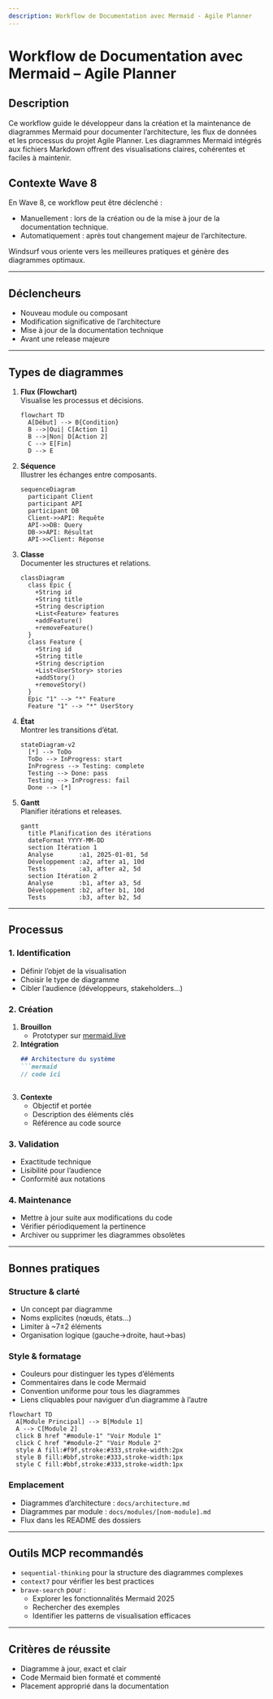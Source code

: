 ```yaml
---
description: Workflow de Documentation avec Mermaid - Agile Planner
---
```


# Workflow de Documentation avec Mermaid – Agile Planner

## Description  
Ce workflow guide le développeur dans la création et la maintenance de diagrammes Mermaid pour documenter l’architecture, les flux de données et les processus du projet Agile Planner. Les diagrammes Mermaid intégrés aux fichiers Markdown offrent des visualisations claires, cohérentes et faciles à maintenir.

## Contexte Wave 8  
En Wave 8, ce workflow peut être déclenché :  
- Manuellement : lors de la création ou de la mise à jour de la documentation technique.  
- Automatiquement : après tout changement majeur de l’architecture.  

Windsurf vous oriente vers les meilleures pratiques et génère des diagrammes optimaux.

---

## Déclencheurs  
- Nouveau module ou composant  
- Modification significative de l’architecture  
- Mise à jour de la documentation technique  
- Avant une release majeure  

---

## Types de diagrammes

1. **Flux (Flowchart)**  
   Visualise les processus et décisions.  
   ```mermaid
   flowchart TD
     A[Début] --> B{Condition}
     B -->|Oui| C[Action 1]
     B -->|Non| D[Action 2]
     C --> E[Fin]
     D --> E
   ```

2. **Séquence**  
   Illustrer les échanges entre composants.  
   ```mermaid
   sequenceDiagram
     participant Client
     participant API
     participant DB
     Client->>API: Requête
     API->>DB: Query
     DB->>API: Résultat
     API->>Client: Réponse
   ```

3. **Classe**  
   Documenter les structures et relations.  
   ```mermaid
   classDiagram
     class Epic {
       +String id
       +String title
       +String description
       +List<Feature> features
       +addFeature()
       +removeFeature()
     }
     class Feature {
       +String id
       +String title
       +String description
       +List<UserStory> stories
       +addStory()
       +removeStory()
     }
     Epic "1" --> "*" Feature
     Feature "1" --> "*" UserStory
   ```

4. **État**  
   Montrer les transitions d’état.  
   ```mermaid
   stateDiagram-v2
     [*] --> ToDo
     ToDo --> InProgress: start
     InProgress --> Testing: complete
     Testing --> Done: pass
     Testing --> InProgress: fail
     Done --> [*]
   ```

5. **Gantt**  
   Planifier itérations et releases.  
   ```mermaid
   gantt
     title Planification des itérations
     dateFormat YYYY-MM-DD
     section Itération 1
     Analyse       :a1, 2025-01-01, 5d
     Développement :a2, after a1, 10d
     Tests         :a3, after a2, 5d
     section Itération 2
     Analyse       :b1, after a3, 5d
     Développement :b2, after b1, 10d
     Tests         :b3, after b2, 5d
   ```

---

## Processus

### 1. Identification  
- Définir l’objet de la visualisation  
- Choisir le type de diagramme  
- Cibler l’audience (développeurs, stakeholders…)

### 2. Création  
1. **Brouillon**  
   - Prototyper sur [mermaid.live](https://mermaid.live/)  
2. **Intégration**  
   ```markdown
   ## Architecture du système
   ```mermaid
   // code ici
   ```
   ```  
3. **Contexte**  
   - Objectif et portée  
   - Description des éléments clés  
   - Référence au code source  

### 3. Validation  
- Exactitude technique  
- Lisibilité pour l’audience  
- Conformité aux notations  

### 4. Maintenance  
- Mettre à jour suite aux modifications du code  
- Vérifier périodiquement la pertinence  
- Archiver ou supprimer les diagrammes obsolètes  

---

## Bonnes pratiques

### Structure & clarté  
- Un concept par diagramme  
- Noms explicites (nœuds, états…)  
- Limiter à ~7±2 éléments  
- Organisation logique (gauche→droite, haut→bas)

### Style & formatage  
- Couleurs pour distinguer les types d’éléments  
- Commentaires dans le code Mermaid  
- Convention uniforme pour tous les diagrammes  
- Liens cliquables pour naviguer d’un diagramme à l’autre  

```mermaid
flowchart TD
  A[Module Principal] --> B[Module 1]
  A --> C[Module 2]
  click B href "#module-1" "Voir Module 1"
  click C href "#module-2" "Voir Module 2"
  style A fill:#f9f,stroke:#333,stroke-width:2px
  style B fill:#bbf,stroke:#333,stroke-width:1px
  style C fill:#bbf,stroke:#333,stroke-width:1px
```

### Emplacement  
- Diagrammes d’architecture : `docs/architecture.md`  
- Diagrammes par module : `docs/modules/[nom-module].md`  
- Flux dans les README des dossiers  

---

## Outils MCP recommandés  
- `sequential-thinking` pour la structure des diagrammes complexes  
- `context7` pour vérifier les best practices  
- `brave-search` pour :
  - Explorer les fonctionnalités Mermaid 2025  
  - Rechercher des exemples  
  - Identifier les patterns de visualisation efficaces  

---

## Critères de réussite  
- Diagramme à jour, exact et clair  
- Code Mermaid bien formaté et commenté  
- Placement approprié dans la documentation  
